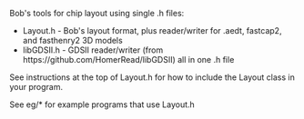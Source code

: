 Bob's tools for chip layout using single .h files:

<ul>
<li>Layout.h - Bob's layout format, plus reader/writer for .aedt, fastcap2, and fasthenry2 3D models
<li>libGDSII.h - GDSII reader/writer (from https://github.com/HomerRead/libGDSII) all in one .h file
</ul>

<p>
See instructions at the top of Layout.h for how to include the Layout class in your program.</p>
<p>
See eg/* for example programs that use Layout.h</p>
